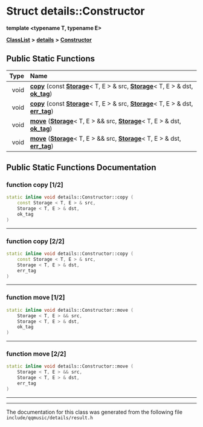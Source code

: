

# Struct details::Constructor

**template &lt;typename T, typename E&gt;**



[**ClassList**](annotated.md) **>** [**details**](namespacedetails.md) **>** [**Constructor**](structdetails_1_1Constructor.md)












































## Public Static Functions

| Type | Name |
| ---: | :--- |
|  void | [**copy**](#function-copy-12) (const [**Storage**](structdetails_1_1Storage.md)&lt; T, E &gt; & src, [**Storage**](structdetails_1_1Storage.md)&lt; T, E &gt; & dst, [**ok\_tag**](structdetails_1_1ok__tag.md)) <br> |
|  void | [**copy**](#function-copy-22) (const [**Storage**](structdetails_1_1Storage.md)&lt; T, E &gt; & src, [**Storage**](structdetails_1_1Storage.md)&lt; T, E &gt; & dst, [**err\_tag**](structdetails_1_1err__tag.md)) <br> |
|  void | [**move**](#function-move-12) ([**Storage**](structdetails_1_1Storage.md)&lt; T, E &gt; && src, [**Storage**](structdetails_1_1Storage.md)&lt; T, E &gt; & dst, [**ok\_tag**](structdetails_1_1ok__tag.md)) <br> |
|  void | [**move**](#function-move-22) ([**Storage**](structdetails_1_1Storage.md)&lt; T, E &gt; && src, [**Storage**](structdetails_1_1Storage.md)&lt; T, E &gt; & dst, [**err\_tag**](structdetails_1_1err__tag.md)) <br> |


























## Public Static Functions Documentation




### function copy [1/2]

```C++
static inline void details::Constructor::copy (
    const Storage < T, E > & src,
    Storage < T, E > & dst,
    ok_tag
) 
```




<hr>



### function copy [2/2]

```C++
static inline void details::Constructor::copy (
    const Storage < T, E > & src,
    Storage < T, E > & dst,
    err_tag
) 
```




<hr>



### function move [1/2]

```C++
static inline void details::Constructor::move (
    Storage < T, E > && src,
    Storage < T, E > & dst,
    ok_tag
) 
```




<hr>



### function move [2/2]

```C++
static inline void details::Constructor::move (
    Storage < T, E > && src,
    Storage < T, E > & dst,
    err_tag
) 
```




<hr>

------------------------------
The documentation for this class was generated from the following file `include/qqmusic/details/result.h`

